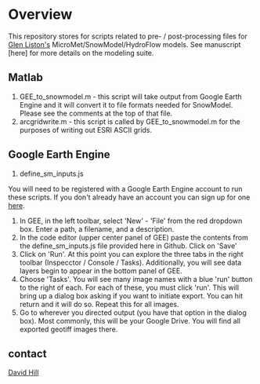 # Overview

This repository stores for scripts related to pre- / post-processing files for [Glen Liston's](https://www.cira.colostate.edu/staff/liston-glen/) MicroMet/SnowModel/HydroFlow models. See manuscript [here] for more details on the modeling suite. 

## Matlab

1. GEE_to_snowmodel.m - this script will take output from Google Earth Engine and it will convert it to file formats needed for SnowModel. Please see the comments at the top of that file. 
2. arcgridwrite.m - this script is called by GEE_to_snowmodel.m for the purposes of writing out ESRI ASCII grids.

## Google Earth Engine

1. define_sm_inputs.js

You will need to be registered with a Google Earth Engine account to run these scripts. If you don't already have an account you can sign up for one [here](https://signup.earthengine.google.com/#!/).

1. In GEE, in the left toolbar, select 'New' - 'File' from the red dropdown box. Enter a path, a filename, and a description.
2. In the code editor (upper center panel of GEE) paste the contents from the define_sm_inputs.js file provided here in Github. Click on 'Save'
3. Click on 'Run'. At this point you can explore the three tabs in the right toolbar (Inspecctor / Console / Tasks). Additionally, you will see data layers begin to appear in the bottom panel of GEE.
4. Choose 'Tasks'. You will see many image names with a blue 'run' button to the right of each. For each of these, you must click 'run'. This will bring up a dialog box asking if you want to initiate export. You can hit return and it will do so. Repeat this for all images.
5. Go to wherever you directed output (you have that option in the dialog box). Most commonly, this will be your Google Drive. You will find all exported geotiff images there.

## contact 

[David Hill](mailto:dfh@oregonstate.edu)
